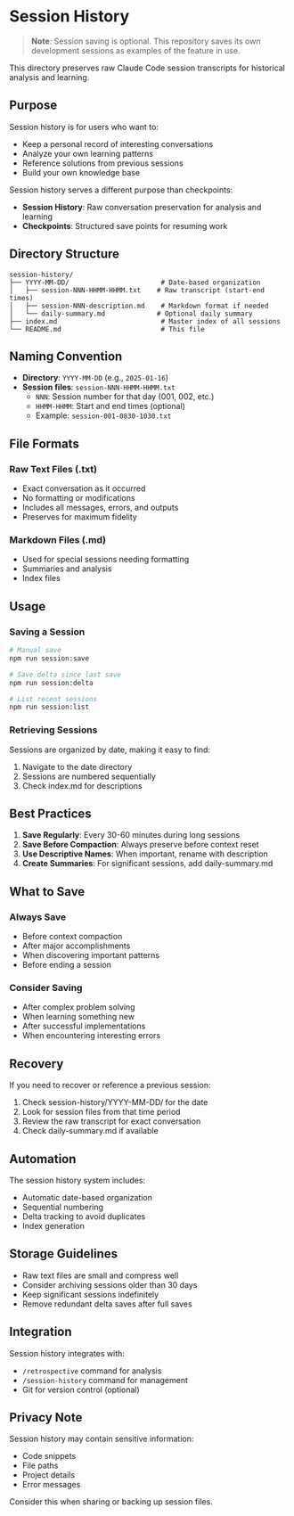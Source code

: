 # Session History

> **Note**: Session saving is optional. This repository saves its own development sessions as examples of the feature in use.

This directory preserves raw Claude Code session transcripts for historical analysis and learning.

## Purpose

Session history is for users who want to:
- Keep a personal record of interesting conversations
- Analyze your own learning patterns
- Reference solutions from previous sessions
- Build your own knowledge base

Session history serves a different purpose than checkpoints:
- **Session History**: Raw conversation preservation for analysis and learning
- **Checkpoints**: Structured save points for resuming work

## Directory Structure

```
session-history/
├── YYYY-MM-DD/                       # Date-based organization
│   ├── session-NNN-HHMM-HHMM.txt    # Raw transcript (start-end times)
│   ├── session-NNN-description.md    # Markdown format if needed
│   └── daily-summary.md             # Optional daily summary
├── index.md                          # Master index of all sessions
└── README.md                         # This file
```

## Naming Convention

- **Directory**: `YYYY-MM-DD` (e.g., `2025-01-16`)
- **Session files**: `session-NNN-HHMM-HHMM.txt`
  - `NNN`: Session number for that day (001, 002, etc.)
  - `HHMM-HHMM`: Start and end times (optional)
  - Example: `session-001-0830-1030.txt`

## File Formats

### Raw Text Files (.txt)
- Exact conversation as it occurred
- No formatting or modifications
- Includes all messages, errors, and outputs
- Preserves for maximum fidelity

### Markdown Files (.md)
- Used for special sessions needing formatting
- Summaries and analysis
- Index files

## Usage

### Saving a Session
```bash
# Manual save
npm run session:save

# Save delta since last save
npm run session:delta

# List recent sessions
npm run session:list
```

### Retrieving Sessions
Sessions are organized by date, making it easy to find:
1. Navigate to the date directory
2. Sessions are numbered sequentially
3. Check index.md for descriptions

## Best Practices

1. **Save Regularly**: Every 30-60 minutes during long sessions
2. **Save Before Compaction**: Always preserve before context reset
3. **Use Descriptive Names**: When important, rename with description
4. **Create Summaries**: For significant sessions, add daily-summary.md

## What to Save

### Always Save
- Before context compaction
- After major accomplishments
- When discovering important patterns
- Before ending a session

### Consider Saving
- After complex problem solving
- When learning something new
- After successful implementations
- When encountering interesting errors

## Recovery

If you need to recover or reference a previous session:

1. Check session-history/YYYY-MM-DD/ for the date
2. Look for session files from that time period
3. Review the raw transcript for exact conversation
4. Check daily-summary.md if available

## Automation

The session history system includes:
- Automatic date-based organization
- Sequential numbering
- Delta tracking to avoid duplicates
- Index generation

## Storage Guidelines

- Raw text files are small and compress well
- Consider archiving sessions older than 30 days
- Keep significant sessions indefinitely
- Remove redundant delta saves after full saves

## Integration

Session history integrates with:
- `/retrospective` command for analysis
- `/session-history` command for management
- Git for version control (optional)

## Privacy Note

Session history may contain sensitive information:
- Code snippets
- File paths
- Project details
- Error messages

Consider this when sharing or backing up session files.